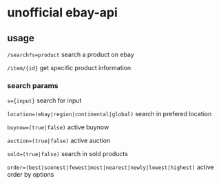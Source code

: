 # unofficial ebay-api

## usage 
`/search?s=product` search a product on ebay

`/item/{id}` get specific product information

### search params 
`s={input}` search for input 

`location=(ebay|region|continental|global)` search in prefered location 

`buynow=(true|false)` active buynow 

`auction=(true|false)` active auction

`sold=(true|false)` search in sold products

`order=(best|soonest|fewest|most|nearest|newly|lowest|highest)` active order by options
